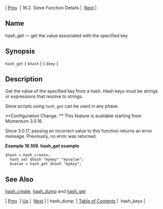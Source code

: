 | [Prev](sieve.ref.hash_dump)  | 16.2. Sieve Function Details |  [Next](sieve.ref.hash_keys) |

<a name="sieve.ref.hash_get"></a>
## Name

hash_get — get the value associated with the specified key

## Synopsis

`hash_get` { *`$hash`* } { *`$key`* }

<a name="idp30914720"></a>
## Description

Get the value of the specified key from a hash. Hash keys must be strings or expressions that resolve to strings.

Sieve scripts using `hash_get` can be used in any phase.

**Configuration Change. ** This feature is available starting from Momentum 3.0.16.

Since 3.0.17, passing an incorrect value to this function returns an error message. Previously, no error was returned.

<a name="example.hash_get"></a>

**Example 16.109. hash_get example**

```
$hash = hash_create;
  hash_set $hash "mykey" "myvalue";
  $value = hash_get $hash "mykey";
```

<a name="idp30923920"></a>
## See Also

[hash_create](sieve.ref.hash_create "hash_create"), [hash_dump](sieve.ref.hash_dump "hash_dump") and [hash_get](sieve.ref.hash_get "hash_get")

| [Prev](sieve.ref.hash_dump)  | [Up](sieve.ref.files) |  [Next](sieve.ref.hash_keys) |
| hash_dump  | [Table of Contents](index) |  hash_keys |

